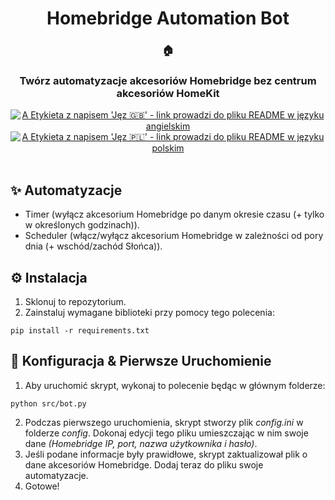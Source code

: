 <div align="center">
   <h1>Homebridge Automation Bot</h1>
   <h3>🏠</h3>
   <h3>Twórz automatyzacje akcesoriów Homebridge bez centrum akcesoriów HomeKit</h3>
   <a href="https://github.com/Cezary924/Homebridge-Automation-Bot/blob/master/README.md" target="__blank"><img alt="A Etykieta z napisem 'Jęz 🇬🇧' - link prowadzi do pliku README w języku angielskim" src="https://img.shields.io/badge/Jęz-🇬🇧-012169?style=for-the-badge"></a>
   <a href="https://github.com/Cezary924/Homebridge-Automation-Bot/blob/master/README.pl-pl.md" target="__blank"><img alt="A Etykieta z napisem 'Jęz 🇵🇱' - link prowadzi do pliku README w języku polskim" src="https://img.shields.io/badge/Jęz-🇵🇱-dc143c?style=for-the-badge"></a>
</div><br/>

## ✨ Automatyzacje
- Timer (wyłącz akcesorium Homebridge po danym okresie czasu (+ tylko w określonych godzinach)).
- Scheduler (włącz/wyłącz akcesorium Homebridge w zależności od pory dnia (+ wschód/zachód Słońca)).

## ⚙️ Instalacja
1. Sklonuj to repozytorium.
2. Zainstaluj wymagane biblioteki przy pomocy tego polecenia:
```
pip install -r requirements.txt
```

## 🚀 Konfiguracja & Pierwsze Uruchomienie
1. Aby uruchomić skrypt, wykonaj to polecenie będąc w głównym folderze:
```
python src/bot.py
```
2. Podczas pierwszego uruchomienia, skrypt stworzy plik *config.ini* w folderze *config*. Dokonaj edycji tego pliku umieszczając w nim swoje dane *(Homebridge IP, port, nazwa użytkownika i hasło)*.
3. Jeśli podane informacje były prawidłowe, skrypt zaktualizował plik o dane akcesoriów Homebridge. Dodaj teraz do pliku swoje automatyzacje.
4. Gotowe!